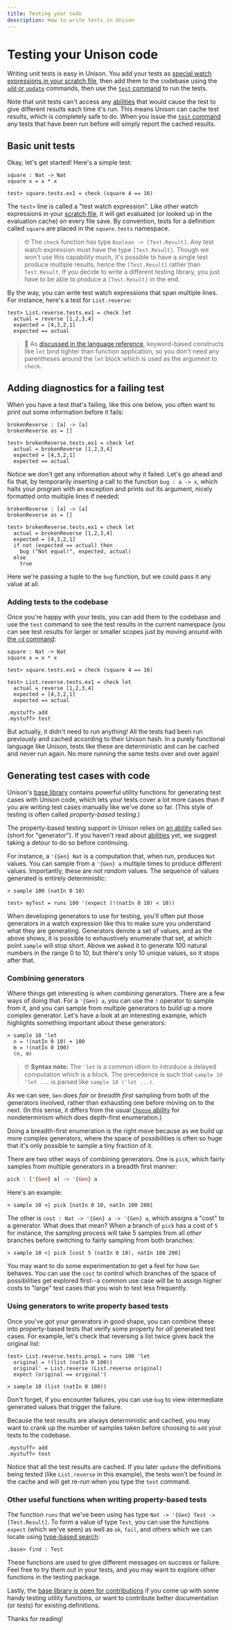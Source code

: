 ```yaml
---
title: Testing your code
description: How to write tests in Unison
---
```


# Testing your Unison code

Writing unit tests is easy in Unison. You add your tests as [special watch expressions in your scratch file](/docs/tour#unisons-interactive-scratch-files), then add them to the codebase using the [`add` or `update`](/docs/commands#add) commands, then use the [`test` command](/docs/commands#test) to run the tests.

Note that unit tests can't access any [abilities](/docs/abilities) that would cause the test to give different results each time it's run. This means Unison can cache test results, which is completely safe to do. When you issue the [`test` command](/docs/commands#test) any tests that have been run before will simply report the cached results.

## Basic unit tests

Okay, let's get started! Here's a simple test:

```unison
square : Nat -> Nat
square x = x * x

test> square.tests.ex1 = check (square 4 == 16)
```

The `test>` line is called a "test watch expression". Like other watch expressions in your [scratch file](/doocs/tour#unisons-interactive-scratch-files), it will get evaluated (or looked up in the evaluation cache) on every file save. By convention, tests for a definition called `square` are placed in the `square.tests` namespace.

> 🤓 The `check` function has type `Boolean -> [Test.Result]`. Any test watch expression must have the type `[Test.Result]`. Though we won't use this capability much, it's possible to have a single test produce multiple results, hence the `[Test.Result]` rather than `Test.Result`. If you decide to write a different testing library, you just have to be able to produce a `[Test.Result]` in the end.

By the way, you can write test watch expressions that span multiple lines. For instance, here's a test for `List.reverse`:

```unison
test> List.reverse.tests.ex1 = check let
  actual = reverse [1,2,3,4]
  expected = [4,3,2,1]
  expected == actual
```

> 📕 As [discussed in the language reference](/docs/language-reference#syntactic-precedence), keyword-based constructs like `let` bind tighter than function application, so you don't need any parentheses around the `let` block which is used as the argument to `check`.

## Adding diagnostics for a failing test

When you have a test that's failing, like this one below, you often want to print out some information before it fails:

```unison
brokenReverse : [a] -> [a]
brokenReverse as = []

test> brokenReverse.tests.ex1 = check let
  actual = brokenReverse [1,2,3,4]
  expected = [4,3,2,1]
  expected == actual
```

Notice we don't get any information about why it failed. Let's go ahead and fix that, by temporarily inserting a call to the function `bug : a -> x`, which halts your program with an exception and prints out its argument, nicely formatted onto multiple lines if needed:

```unison:error
brokenReverse : [a] -> [a]
brokenReverse as = []

test> brokenReverse.tests.ex1 = check let
  actual = brokenReverse [1,2,3,4]
  expected = [4,3,2,1]
  if not (expected == actual) then
    bug ("Not equal!", expected, actual)
  else
    true
```

Here we're passing a tuple to the `bug` function, but we could pass it any value at all.

### Adding tests to the codebase

Once you're happy with your tests, you can add them to the codebase and use the `test` command to see the test results in the current namespace (you can see test results for larger or smaller scopes just by moving around with [the `cd` command](/docs/commands#cd):

```unison:hide
square : Nat -> Nat
square x = x * x

test> square.tests.ex1 = check (square 4 == 16)

test> List.reverse.tests.ex1 = check let
  actual = reverse [1,2,3,4]
  expected = [4,3,2,1]
  expected == actual
```

```ucm
.mystuff> add
.mystuff> test
```

But actually, it didn't need to run anything! All the tests had been run previously and cached according to their Unison hash. In a purely functional language like Unison, tests like these are deterministic and can be cached and never run again. No more running the same tests over and over again!

## Generating test cases with code

Unison's [base library](https://github.com/unisonweb/base) contains powerful utility functions for generating test cases with Unison code, which lets your tests cover a lot more cases than if you are writing test cases manually like we've done so far. (This style of testing is often called _property-based testing_.)

The property-based testing support in Unison relies on [an ability](/docs/abilities) called `Gen` (short for "generator"). If you haven't read about [abilities](/docs/abilities) yet, we suggest taking a detour to do so before continuing.

For instance, a `'{Gen} Nat` is a computation that, when run, produces `Nat` values. You can sample from a `'{Gen} a` multiple times to produce different values. Importantly, these are _not random_ values. The sequence of values generated is entirely deterministic:

```unison
> sample 100 (natIn 0 10)

test> myTest = runs 100 '(expect (!(natIn 0 10) < 10))
```

When developing generators to use for testing, you'll often put those generators in a watch expression like this to make sure you understand what they are generating. Generators denote a set of values, and as the above shows, it is possible to exhaustively enumerate that set, at which point `sample` will stop short. Above we asked it to generate 100 natural numbers in the range 0 to 10, but there's only 10 unique values, so it stops after that.

### Combining generators

Where things get interesting is when _combining_ generators. There are a few ways of doing that. For a `'{Gen} a`, you can use the `!` operator to sample from it, and you can sample from multiple generators to build up a more complex generator. Let's have a look at an interesting example, which highlights something important about these generators:

```unison
> sample 10 'let
  n = !(natIn 0 10) + 100
  m = !(natIn 0 100)
  (n, m)
```

> 🤓 __Syntax note:__ The `'let` is a common idiom to introduce a delayed computation which is a block. The precedence is such that `sample 10 'let ...` is parsed like `sample 10 ('let ...)`.

As we can see, `Gen` does _fair_ or _breadth first_ sampling from both of the generators involved, rather than exhausting one before moving on to the next. (In this sense, it differs from the usual [`Choose` ability](/docs/abilities/#choose-for-expressing-nondeterminism) for nondeterminism which does depth-first enumeration.)

Doing a breadth-first enumeration is the right move because as we build up more complex generators, where the space of possibilities is often so huge that it's only possible to sample a tiny fraction of it.

There are two other ways of combining generators. One is `pick`, which fairly samples from multiple generators in a breadth first manner:

```Haskell
pick : ['{Gen} a] -> '{Gen} a
```

Here's an example:

```unison
> sample 10 <| pick [natIn 0 10, natIn 100 200]
```

The other is `cost : Nat -> '{Gen} a -> '{Gen} a`, which assigns a "cost" to a generator. What does that mean? When a branch of `pick` has a cost of `5` for instance, the sampling process will take 5 samples from all _other_ branches before switching to fairly sampling from both branches:

```unison
> sample 10 <| pick [cost 5 (natIn 0 10), natIn 100 200]
```

You may want to do some experimentation to get a feel for how `Gen` behaves. You can use the `cost` to control which branches of the space of possibilities get explored first--a common use case will be to assign higher costs to "large" test cases that you wish to test less frequently.

### Using generators to write property based tests

Once you've got your generators in good shape, you can combine these into property-based tests that verify some property for _all_ generated test cases. For example, let's check that reversing a list twice gives back the original list:

```unison
test> List.reverse.tests.prop1 = runs 100 'let
  original = !(list (natIn 0 100))
  original' = List.reverse (List.reverse original)
  expect (original == original')

> sample 10 (list (natIn 0 100))
```

Don't forget, if you encounter failures, you can use `bug` to view intermediate generated values that trigger the failure.

Because the test results are always deterministic and cached, you may want to crank up the number of samples taken before choosing to `add` your tests to the codebase.

```ucm
.mystuff> add
.mystuff> test
```

Notice that all the test results are cached. If you later `update` the definitions being tested (like `List.reverse` in this example), the tests won't be found in the cache and will get re-run when you type the `test` command.

### Other useful functions when writing property-based tests

The function `runs` that we've been using has type `Nat -> '{Gen} Test -> [Test.Result]`. To form a value of type `Test`, you can use the functions `expect` (which we've seen) as well as `ok`, `fail`, and others which we can locate using [type-based search](/docs/tour#-to-the-unison-codebase-manager):

```ucm
.base> find : Test
```

These functions are used to give different messages on success or failure. Feel free to try them out in your tests, and you may want to explore other functions in the testing package.

Lastly, the [base library is open for contributions](https://github.com/unisonweb/base/blob/master/CONTRIBUTING.md) if you come up with some handy testing utility functions, or want to contribute better documentation (or tests) for existing definitions.

Thanks for reading!
